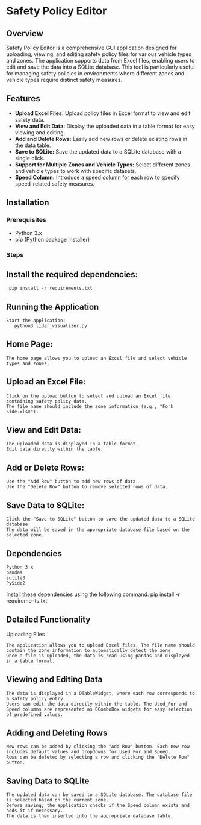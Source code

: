 # Safety Policy Editor

## Overview

Safety Policy Editor is a comprehensive GUI application designed for uploading, viewing, and editing safety policy files for various vehicle types and zones. The application supports data from Excel files, enabling users to edit and save the data into a SQLite database. This tool is particularly useful for managing safety policies in environments where different zones and vehicle types require distinct safety measures.

## Features

- **Upload Excel Files:** Upload policy files in Excel format to view and edit safety data.
- **View and Edit Data:** Display the uploaded data in a table format for easy viewing and editing.
- **Add and Delete Rows:** Easily add new rows or delete existing rows in the data table.
- **Save to SQLite:** Save the updated data to a SQLite database with a single click.
- **Support for Multiple Zones and Vehicle Types:** Select different zones and vehicle types to work with specific datasets.
- **Speed Column:** Introduce a speed column for each row to specify speed-related safety measures.

## Installation

### Prerequisites

- Python 3.x
- pip (Python package installer)

### Steps
## Install the required dependencies:
     pip install -r requirements.txt

## Running the Application

    Start the application:
       python3 lidar_visualizer.py

## Home Page:

    The home page allows you to upload an Excel file and select vehicle types and zones.

## Upload an Excel File:

    Click on the upload button to select and upload an Excel file containing safety policy data.
    The file name should include the zone information (e.g., "Fork Side.xlsx").

## View and Edit Data:

    The uploaded data is displayed in a table format.
    Edit data directly within the table.

## Add or Delete Rows:

    Use the "Add Row" button to add new rows of data.
    Use the "Delete Row" button to remove selected rows of data.

## Save Data to SQLite:

    Click the "Save to SQLite" button to save the updated data to a SQLite database.
    The data will be saved in the appropriate database file based on the selected zone.
    
    
## Dependencies

    Python 3.x
    pandas
    sqlite3
    PySide2

Install these dependencies using the following command:
       pip install -r requirements.txt

## Detailed Functionality
Uploading Files

    The application allows you to upload Excel files. The file name should contain the zone information to automatically detect the zone.
    Once a file is uploaded, the data is read using pandas and displayed in a table format.

## Viewing and Editing Data

    The data is displayed in a QTableWidget, where each row corresponds to a safety policy entry.
    Users can edit the data directly within the table. The Used_For and Speed columns are represented as QComboBox widgets for easy selection of predefined values.

## Adding and Deleting Rows

    New rows can be added by clicking the "Add Row" button. Each new row includes default values and dropdowns for Used_For and Speed.
    Rows can be deleted by selecting a row and clicking the "Delete Row" button.

## Saving Data to SQLite

    The updated data can be saved to a SQLite database. The database file is selected based on the current zone.
    Before saving, the application checks if the Speed column exists and adds it if necessary.
    The data is then inserted into the appropriate database table.
